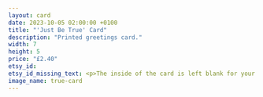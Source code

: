 ```yaml
---
layout: card
date: 2023-10-05 02:00:00 +0100
title: "'Just Be True' Card"
description: "Printed greetings card."
width: 7
height: 5
price: "£2.40"
etsy_id: 
etsy_id_missing_text: <p>The inside of the card is left blank for your own message. The design is printed onto silk finish card.</p><p>Buy any five cards and get a sixth card for free.</p><p>Please <a href="mailto:contact@fivequarters.co.uk">contact me</a> if you are interested in buying any of these cards.</p> 
image_name: true-card
---
```

